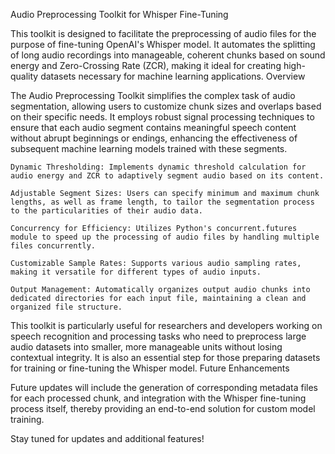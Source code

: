 Audio Preprocessing Toolkit for Whisper Fine-Tuning

This toolkit is designed to facilitate the preprocessing of audio files for the purpose of fine-tuning OpenAI's Whisper model. It automates the splitting of long audio recordings into manageable, coherent chunks based on sound energy and Zero-Crossing Rate (ZCR), making it ideal for creating high-quality datasets necessary for machine learning applications.
Overview

The Audio Preprocessing Toolkit simplifies the complex task of audio segmentation, allowing users to customize chunk sizes and overlaps based on their specific needs. It employs robust signal processing techniques to ensure that each audio segment contains meaningful speech content without abrupt beginnings or endings, enhancing the effectiveness of subsequent machine learning models trained with these segments.

    Dynamic Thresholding: Implements dynamic threshold calculation for audio energy and ZCR to adaptively segment audio based on its content.
    
    Adjustable Segment Sizes: Users can specify minimum and maximum chunk lengths, as well as frame length, to tailor the segmentation process to the particularities of their audio data.
    
    Concurrency for Efficiency: Utilizes Python's concurrent.futures module to speed up the processing of audio files by handling multiple files concurrently.
    
    Customizable Sample Rates: Supports various audio sampling rates, making it versatile for different types of audio inputs.

    Output Management: Automatically organizes output audio chunks into dedicated directories for each input file, maintaining a clean and organized file structure.

This toolkit is particularly useful for researchers and developers working on speech recognition and processing tasks who need to preprocess large audio datasets into smaller, more manageable units without losing contextual integrity. It is also an essential step for those preparing datasets for training or fine-tuning the Whisper model.
Future Enhancements

Future updates will include the generation of corresponding metadata files for each processed chunk, and integration with the Whisper fine-tuning process itself, thereby providing an end-to-end solution for custom model training.

Stay tuned for updates and additional features!
